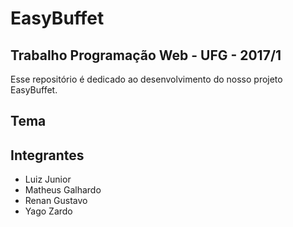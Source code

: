 # EasyBuffet

## Trabalho Programação Web - UFG - 2017/1

Esse repositório é dedicado ao desenvolvimento do nosso projeto EasyBuffet.

## Tema



## Integrantes

* Luiz Junior
* Matheus Galhardo
* Renan Gustavo
* Yago Zardo
